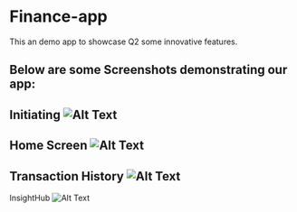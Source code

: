 # Finance-app
This an demo app to showcase Q2 some innovative features.

Below are some Screenshots demonstrating our app:
---
Initiating
![Alt Text](./1.jpeg)
---
Home Screen
![Alt Text](./2.jpeg)
---
Transaction History
![Alt Text](./3.jpeg)
---
InsightHub
![Alt Text](./4.jpeg)
